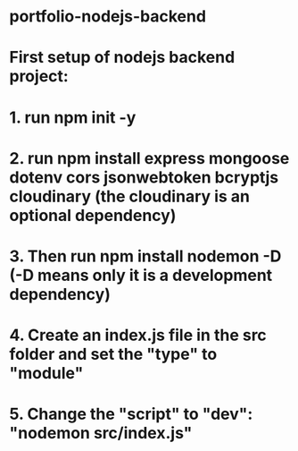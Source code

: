 # portfolio-nodejs-backend

# First setup of nodejs backend project:
# 1. run npm init -y
# 2. run npm install express mongoose dotenv cors jsonwebtoken bcryptjs cloudinary (the cloudinary is an optional dependency)
# 3. Then run npm install nodemon -D (-D means only it is a development dependency)
# 4. Create an index.js file in the src folder and set the "type" to "module"
# 5. Change the "script" to "dev": "nodemon src/index.js"
